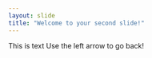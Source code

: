 ```yaml
---
layout: slide
title: "Welcome to your second slide!" 
---
```

This is text
Use the left arrow to go back!
